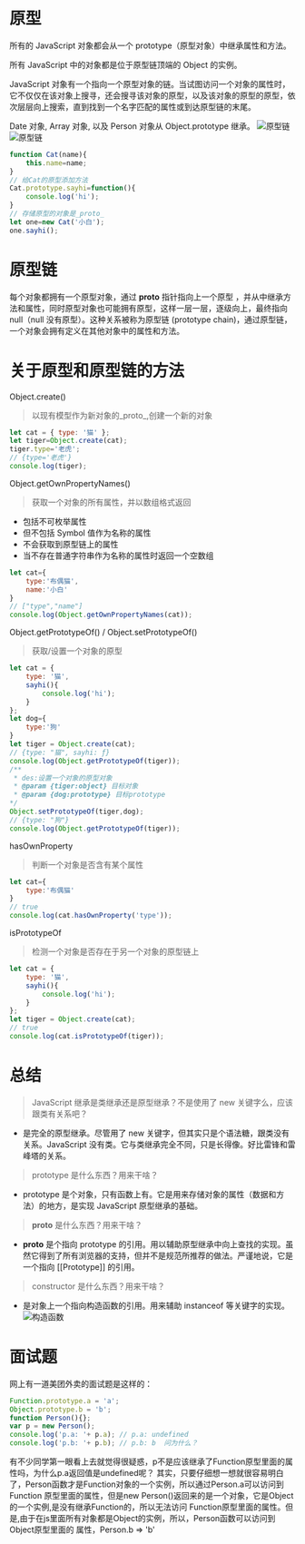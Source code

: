 # 原型
所有的 JavaScript 对象都会从一个 prototype（原型对象）中继承属性和方法。

所有 JavaScript 中的对象都是位于原型链顶端的 Object 的实例。

JavaScript 对象有一个指向一个原型对象的链。当试图访问一个对象的属性时，它不仅仅在该对象上搜寻，还会搜寻该对象的原型，以及该对象的原型的原型，依次层层向上搜索，直到找到一个名字匹配的属性或到达原型链的末尾。

Date 对象, Array 对象, 以及 Person 对象从 Object.prototype 继承。
![原型链](./img/yuanxin.png)
![原型链](./img/yuanxin2.png)

```js
function Cat(name){
    this.name=name;
}
// 给Cat的原型添加方法
Cat.prototype.sayhi=function(){
    console.log('hi');
}
// 存储原型的对象是_proto_
let one=new Cat('小白');
one.sayhi();
```
# 原型链
每个对象都拥有一个原型对象，通过 __proto__ 指针指向上一个原型 ，并从中继承方法和属性，同时原型对象也可能拥有原型，这样一层一层，逐级向上，最终指向 null（null 没有原型）。这种关系被称为原型链 (prototype chain)，通过原型链，一个对象会拥有定义在其他对象中的属性和方法。

# 关于原型和原型链的方法
Object.create()
>以现有模型作为新对象的_proto_,创建一个新的对象
```js
let cat = { type: '猫' };
let tiger=Object.create(cat);
tiger.type='老虎';
// {type='老虎'}
console.log(tiger);
```
Object.getOwnPropertyNames()
>获取一个对象的所有属性，并以数组格式返回
- 包括不可枚举属性
- 但不包括 Symbol 值作为名称的属性
- 不会获取到原型链上的属性
- 当不存在普通字符串作为名称的属性时返回一个空数组
```js
let cat={
    type:'布偶猫',
    name:'小白'
}
// ["type","name"]
console.log(Object.getOwnPropertyNames(cat));
```
Object.getPrototypeOf() / Object.setPrototypeOf()
>获取/设置一个对象的原型
```js
let cat = {
    type: '猫',
    sayhi(){
        console.log('hi');
    }
};
let dog={
    type:'狗'
}
let tiger = Object.create(cat);
// {type: "猫", sayhi: ƒ}
console.log(Object.getPrototypeOf(tiger));
/**
 * des:设置一个对象的原型对象
 * @param {tiger:object} 目标对象
 * @param {dog:prototype} 目标prototype
*/
Object.setPrototypeOf(tiger,dog);
// {type: "狗"}
console.log(Object.getPrototypeOf(tiger));
```
hasOwnProperty
>判断一个对象是否含有某个属性
```js
let cat={
    type:'布偶猫'
}
// true
console.log(cat.hasOwnProperty('type'));
```
isPrototypeOf
>检测一个对象是否存在于另一个对象的原型链上
```js
let cat = {
    type: '猫',
    sayhi(){
        console.log('hi');
    }
};
let tiger = Object.create(cat);
// true
console.log(cat.isPrototypeOf(tiger));
```

# 总结
>JavaScript 继承是类继承还是原型继承？不是使用了 new 关键字么，应该跟类有关系吧？
- 是完全的原型继承。尽管用了 new 关键字，但其实只是个语法糖，跟类没有关系。JavaScript 没有类。它与类继承完全不同，只是长得像。好比雷锋和雷峰塔的关系。

>prototype 是什么东西？用来干啥？
- prototype 是个对象，只有函数上有。它是用来存储对象的属性（数据和方法）的地方，是实现 JavaScript 原型继承的基础。

>__proto__ 是什么东西？用来干啥？
- __proto__ 是个指向 prototype 的引用。用以辅助原型继承中向上查找的实现。虽然它得到了所有浏览器的支持，但并不是规范所推荐的做法。严谨地说，它是一个指向 [[Prototype]] 的引用。

>constructor 是什么东西？用来干啥？
- 是对象上一个指向构造函数的引用。用来辅助 instanceof 等关键字的实现。
![构造函数](./img/gouzao.png)


# 面试题
网上有一道美团外卖的面试题是这样的：
```js
Function.prototype.a = 'a';
Object.prototype.b = 'b';
function Person(){};
var p = new Person();
console.log('p.a: '+ p.a); // p.a: undefined
console.log('p.b: '+ p.b); // p.b: b  问为什么？
```
有不少同学第一眼看上去就觉得很疑惑，p不是应该继承了Function原型里面的属性吗，为什么p.a返回值是undefined呢？
其实，只要仔细想一想就很容易明白了，Person函数才是Function对象的一个实例，所以通过Person.a可以访问到Function
原型里面的属性，但是new Person()返回来的是一个对象，它是Object的一个实例,是没有继承Function的，所以无法访问
Function原型里面的属性。但是,由于在js里面所有对象都是Object的实例，所以，Person函数可以访问到Object原型里面的
属性，Person.b => 'b' 
